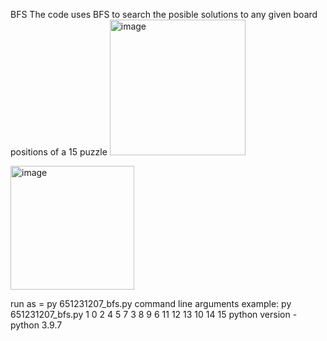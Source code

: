 BFS
The code uses BFS to search the posible solutions to any given board positions of a 15 puzzle
<img width="217" alt="image" src="https://user-images.githubusercontent.com/25766765/184274633-9df60ce5-f83b-40bf-b517-738713fe71d7.png">

<img width="198" alt="image" src="https://user-images.githubusercontent.com/25766765/184274652-d0c9d5ad-7236-42b2-a4b9-26bc942732eb.png">


run as = py 651231207_bfs.py command line arguments
example: py 651231207_bfs.py 1 0 2 4 5 7 3 8 9 6 11 12 13 10 14 15
python version - python 3.9.7
